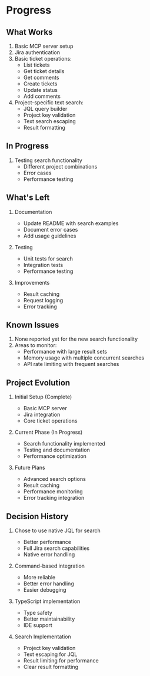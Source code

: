 # Progress

## What Works
1. Basic MCP server setup
2. Jira authentication
3. Basic ticket operations:
   - List tickets
   - Get ticket details
   - Get comments
   - Create tickets
   - Update status
   - Add comments
4. Project-specific text search:
   - JQL query builder
   - Project key validation
   - Text search escaping
   - Result formatting

## In Progress
1. Testing search functionality
   - Different project combinations
   - Error cases
   - Performance testing

## What's Left
1. Documentation
   - Update README with search examples
   - Document error cases
   - Add usage guidelines

2. Testing
   - Unit tests for search
   - Integration tests
   - Performance testing

3. Improvements
   - Result caching
   - Request logging
   - Error tracking

## Known Issues
1. None reported yet for the new search functionality
2. Areas to monitor:
   - Performance with large result sets
   - Memory usage with multiple concurrent searches
   - API rate limiting with frequent searches

## Project Evolution
1. Initial Setup (Complete)
   - Basic MCP server
   - Jira integration
   - Core ticket operations

2. Current Phase (In Progress)
   - Search functionality implemented
   - Testing and documentation
   - Performance optimization

3. Future Plans
   - Advanced search options
   - Result caching
   - Performance monitoring
   - Error tracking integration

## Decision History
1. Chose to use native JQL for search
   - Better performance
   - Full Jira search capabilities
   - Native error handling

2. Command-based integration
   - More reliable
   - Better error handling
   - Easier debugging

3. TypeScript implementation
   - Type safety
   - Better maintainability
   - IDE support

4. Search Implementation
   - Project key validation
   - Text escaping for JQL
   - Result limiting for performance
   - Clear result formatting 